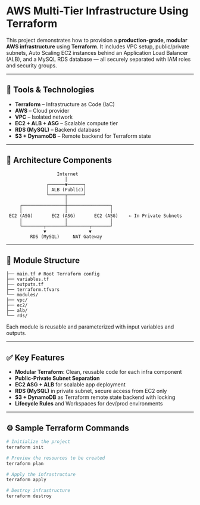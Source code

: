 # AWS Multi-Tier Infrastructure Using Terraform

This project demonstrates how to provision a **production-grade, modular AWS infrastructure** using **Terraform**. It includes VPC setup, public/private subnets, Auto Scaling EC2 instances behind an Application Load Balancer (ALB), and a MySQL RDS database — all securely separated with IAM roles and security groups.

---

## 🚀 Tools & Technologies

- **Terraform** – Infrastructure as Code (IaC)
- **AWS** – Cloud provider
- **VPC** – Isolated network
- **EC2 + ALB + ASG** – Scalable compute tier
- **RDS (MySQL)** – Backend database
- **S3 + DynamoDB** – Remote backend for Terraform state

---

## 🧱 Architecture Components
```
                   Internet
                      │
               ┌──────▼──────┐
               │ ALB (Public)│
               └──────┬──────┘
                      │
     ┌────────────────┼────────────────┐
     │                │                │
 EC2 (ASG)       EC2 (ASG)       EC2 (ASG)    ← In Private Subnets
     │                │                │
     └────────┬───────┴────────┬───────┘
              ▼                ▼
         RDS (MySQL)     NAT Gateway
```

---

## 📁 Module Structure
```
├── main.tf # Root Terraform config
├── variables.tf
├── outputs.tf
├── terraform.tfvars
└── modules/
├── vpc/
├── ec2/
├── alb/
└── rds/
```

Each module is reusable and parameterized with input variables and outputs.

---

## ✅ Key Features

- **Modular Terraform**: Clean, reusable code for each infra component
- **Public-Private Subnet Separation**
- **EC2 ASG + ALB** for scalable app deployment
- **RDS (MySQL)** in private subnet, secure access from EC2 only
- **S3 + DynamoDB** as Terraform remote state backend with locking
- **Lifecycle Rules** and Workspaces for dev/prod environments

---

## ⚙️ Sample Terraform Commands

```bash
# Initialize the project
terraform init

# Preview the resources to be created
terraform plan

# Apply the infrastructure
terraform apply

# Destroy infrastructure
terraform destroy
